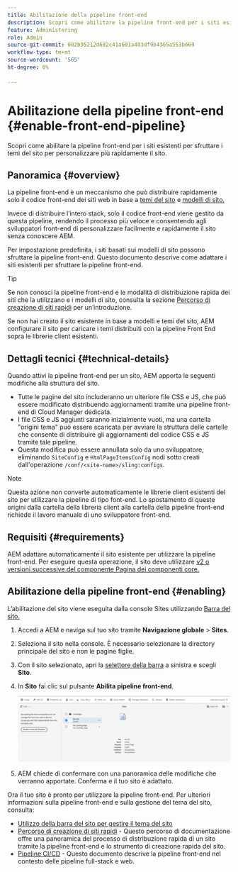 ```yaml
---
title: Abilitazione della pipeline front-end
description: Scopri come abilitare la pipeline front-end per i siti esistenti per sfruttare i temi del sito per personalizzare più rapidamente il sito.
feature: Administering
role: Admin
source-git-commit: 002b95212d682c41a601a483df9b4365a553b669
workflow-type: tm+mt
source-wordcount: '565'
ht-degree: 0%

---
```



# Abilitazione della pipeline front-end {#enable-front-end-pipeline}

Scopri come abilitare la pipeline front-end per i siti esistenti per sfruttare i temi del sito per personalizzare più rapidamente il sito.

## Panoramica {#overview}

La pipeline front-end è un meccanismo che può distribuire rapidamente solo il codice front-end dei siti web in base a [temi del sito](site-themes.md) e [modelli di sito.](site-templates.md)

Invece di distribuire l’intero stack, solo il codice front-end viene gestito da questa pipeline, rendendo il processo più veloce e consentendo agli sviluppatori front-end di personalizzare facilmente e rapidamente il sito senza conoscere AEM.

Per impostazione predefinita, i siti basati sui modelli di sito possono sfruttare la pipeline front-end. Questo documento descrive come adattare i siti esistenti per sfruttare la pipeline front-end.

>[!TIP]
>
>Se non conosci la pipeline front-end e le modalità di distribuzione rapida dei siti che la utilizzano e i modelli di sito, consulta la sezione [Percorso di creazione di siti rapidi](/help/journey-sites/quick-site/overview.md) per un’introduzione.

Se non hai creato il sito esistente in base a modelli e temi del sito, AEM configurare il sito per caricare i temi distribuiti con la pipeline Front End sopra le librerie client esistenti.

## Dettagli tecnici {#technical-details}

Quando attivi la pipeline front-end per un sito, AEM apporta le seguenti modifiche alla struttura del sito.

* Tutte le pagine del sito includeranno un ulteriore file CSS e JS, che può essere modificato distribuendo aggiornamenti tramite una pipeline front-end di Cloud Manager dedicata.
* I file CSS e JS aggiunti saranno inizialmente vuoti, ma una cartella &quot;origini tema&quot; può essere scaricata per avviare la struttura delle cartelle che consente di distribuire gli aggiornamenti del codice CSS e JS tramite tale pipeline.
* Questa modifica può essere annullata solo da uno sviluppatore, eliminando `SiteConfig` e `HtmlPageItemsConfig` nodi sotto creati dall&#39;operazione `/conf/<site-name>/sling:configs`.

>[!NOTE]
>
>Questa azione non converte automaticamente le librerie client esistenti del sito per utilizzare la pipeline di tipo font-end. Lo spostamento di queste origini dalla cartella della libreria client alla cartella della pipeline front-end richiede il lavoro manuale di uno sviluppatore front-end.

## Requisiti {#requirements}

AEM adattare automaticamente il sito esistente per utilizzare la pipeline front-end. Per eseguire questa operazione, il sito deve utilizzare [v2 o versioni successive del componente Pagina dei componenti core.](https://experienceleague.adobe.com/docs/experience-manager-core-components/using/components/page.html)

## Abilitazione della pipeline front-end {#enabling}

L’abilitazione del sito viene eseguita dalla console Sites utilizzando [Barra del sito.](site-rail.md)

1. Accedi a AEM e naviga sul tuo sito tramite **Navigazione globale** > **Sites**.
1. Seleziona il sito nella console. È necessario selezionare la directory principale del sito e non le pagine figlie.
1. Con il sito selezionato, apri la [selettore della barra](/help/sites-cloud/authoring/getting-started/basic-handling.md#rail-selector) a sinistra e scegli **Sito**.
1. In **Sito** fai clic sul pulsante **Abilita pipeline front-end**.

   ![Abilita pipeline front-end](/help/sites-cloud/administering/assets/enable-front-end-pipeline.png)

1. AEM chiede di confermare con una panoramica delle modifiche che verranno apportate. Conferma e il tuo sito è adattato.

Ora il tuo sito è pronto per utilizzare la pipeline front-end. Per ulteriori informazioni sulla pipeline front-end e sulla gestione del tema del sito, consulta:

* [Utilizzo della barra del sito per gestire il tema del sito](site-rail.md)
* [Percorso di creazione di siti rapidi](/help/journey-sites/quick-site/overview.md) - Questo percorso di documentazione offre una panoramica del processo di distribuzione rapida di un sito tramite la pipeline front-end e lo strumento di creazione rapida del sito.
* [Pipeline CI/CD](/help/implementing/cloud-manager/configuring-pipelines/introduction-ci-cd-pipelines.md#front-end) - Questo documento descrive la pipeline front-end nel contesto delle pipeline full-stack e web.

